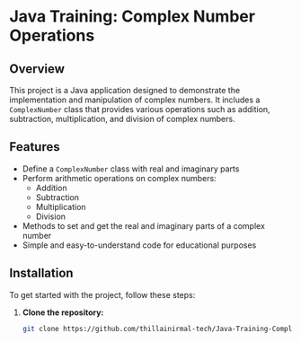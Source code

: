 # Java Training: Complex Number Operations

## Overview
This project is a Java application designed to demonstrate the implementation and manipulation of complex numbers. It includes a `ComplexNumber` class that provides various operations such as addition, subtraction, multiplication, and division of complex numbers.

## Features
- Define a `ComplexNumber` class with real and imaginary parts
- Perform arithmetic operations on complex numbers:
  - Addition
  - Subtraction
  - Multiplication
  - Division
- Methods to set and get the real and imaginary parts of a complex number
- Simple and easy-to-understand code for educational purposes

## Installation
To get started with the project, follow these steps:

1. **Clone the repository:**
   ```sh
   git clone https://github.com/thillainirmal-tech/Java-Training-ComplexNumberOperations.git

